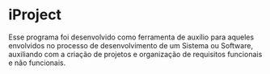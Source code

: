 # iProject
Esse programa foi desenvolvido como ferramenta de auxílio para aqueles envolvidos no processo de desenvolvimento de um Sistema ou Software, auxiliando com a criação de projetos e organização de requisitos funcionais e não funcionais.
